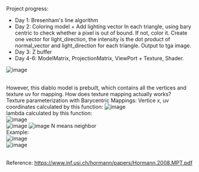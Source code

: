 Project progress:
+ Day 1: Bresenham's line algorithm
+ Day 2: Coloring model + Add lighting vector
In each triangle, using bary centric to check whether a pixel is out of bound. If not, color it. 
Create one vector for light_direction, the intensity is the dot product of normal_vector and light_direction for each triangle.
Output to tga image.
+ Day 3: Z buffer
+ Day 4-6: ModelMatrix, ProjectionMatrix, ViewPort + Texture, Shader.

![image](https://user-images.githubusercontent.com/30485720/122373057-63ff1f80-cf8b-11eb-8795-327080096e28.png) <br> <br>

However, this diablo model is prebuilt, which contains all the vertices and texture uv for mapping.
How does texture mapping actually works?
<br>
Texture parameterization with Barycentric Mappings:
Vertice x, uv coordinates calculated by this function:
![image](https://user-images.githubusercontent.com/30485720/122361348-5e044100-cf81-11eb-9ea0-441313b89329.png)
<br>
lambda calculated by this function: <br>
![image](https://user-images.githubusercontent.com/30485720/122361402-678da900-cf81-11eb-9bc9-245f4e01bfae.png)
<br>
![image](https://user-images.githubusercontent.com/30485720/122361420-69f00300-cf81-11eb-9163-dbb56b6ca176.png)
![image](https://user-images.githubusercontent.com/30485720/122364509-05827300-cf84-11eb-8544-b4df43fb8a95.png)
N means neighbor
<br>
Example: <br>
![image](https://user-images.githubusercontent.com/30485720/122372635-079c0000-cf8b-11eb-93e8-aa47dfa97802.png) <br>
![image](https://user-images.githubusercontent.com/30485720/122372612-023eb580-cf8b-11eb-945c-11373cd9702e.png) <br>
<br>


Reference:
https://www.inf.usi.ch/hormann/papers/Hormann.2008.MPT.pdf
